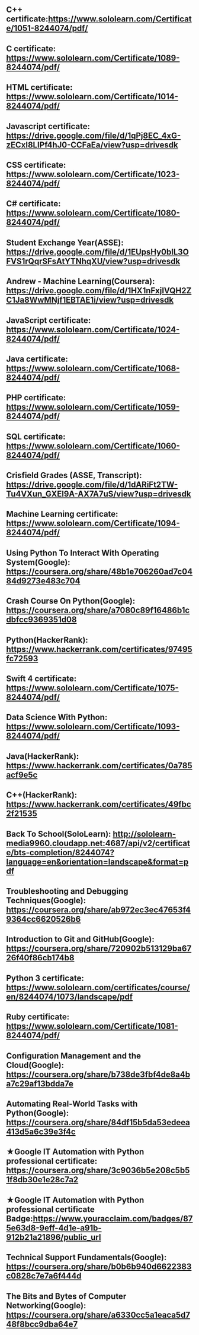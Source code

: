 C++ certificate:https://www.sololearn.com/Certificate/1051-8244074/pdf/
------------------------------------------------------------------------
C certificate: https://www.sololearn.com/Certificate/1089-8244074/pdf/
------------------------------------------------------------------------
HTML certificate: https://www.sololearn.com/Certificate/1014-8244074/pdf/
------------------------------------------------------------------------
Javascript certificate: https://drive.google.com/file/d/1qPj8EC_4xG-zECxI8LIPf4hJ0-CCFaEa/view?usp=drivesdk
------------------------------------------------------------------------
CSS certificate: https://www.sololearn.com/Certificate/1023-8244074/pdf/
------------------------------------------------------------------------
C# certificate: https://www.sololearn.com/Certificate/1080-8244074/pdf/
------------------------------------------------------------------------
Student Exchange Year(ASSE): https://drive.google.com/file/d/1EUpsHy0blL3OFVS1rQqrSFsAtYTNhqXU/view?usp=drivesdk
------------------------------------------------------------------------
Andrew - Machine Learning(Coursera): https://drive.google.com/file/d/1HX1nFxjIVQH2ZC1Ja8WwMNjf1EBTAE1i/view?usp=drivesdk
------------------------------------------------------------------------
JavaScript certificate: https://www.sololearn.com/Certificate/1024-8244074/pdf/
------------------------------------------------------------------------
Java certificate: https://www.sololearn.com/Certificate/1068-8244074/pdf/
------------------------------------------------------------------------
PHP certificate: https://www.sololearn.com/Certificate/1059-8244074/pdf/
------------------------------------------------------------------------
SQL certificate: https://www.sololearn.com/Certificate/1060-8244074/pdf/
------------------------------------------------------------------------
Crisfield Grades (ASSE, Transcript): https://drive.google.com/file/d/1dARiFt2TW-Tu4VXun_GXEl9A-AX7A7uS/view?usp=drivesdk
------------------------------------------------------------------------
Machine Learning certificate: https://www.sololearn.com/Certificate/1094-8244074/pdf/
------------------------------------------------------------------------
Using Python To Interact With Operating System(Google): https://coursera.org/share/48b1e706260ad7c0484d9273e483c704
------------------------------------------------------------------------
Crash Course On Python(Google): https://coursera.org/share/a7080c89f16486b1cdbfcc9369351d08
------------------------------------------------------------------------
Python(HackerRank): https://www.hackerrank.com/certificates/97495fc72593
------------------------------------------------------------------------
Swift 4 certificate: https://www.sololearn.com/Certificate/1075-8244074/pdf/
------------------------------------------------------------------------
Data Science With Python: https://www.sololearn.com/Certificate/1093-8244074/pdf/
------------------------------------------------------------------------
Java(HackerRank): https://www.hackerrank.com/certificates/0a785acf9e5c
------------------------------------------------------------------------
C++(HackerRank): https://www.hackerrank.com/certificates/49fbc2f21535
------------------------------------------------------------------------
Back To School(SoloLearn): http://sololearn-media9960.cloudapp.net:4687/api/v2/certificate/bts-completion/8244074?language=en&orientation=landscape&format=pdf
------------------------------------------------------------------------
Troubleshooting and Debugging Techniques(Google): https://coursera.org/share/ab972ec3ec47653f49364cc6620526b6
------------------------------------------------------------------------
Introduction to Git and GitHub(Google): https://coursera.org/share/720902b513129ba6726f40f86cb174b8
------------------------------------------------------------------------
Python 3 certificate: https://www.sololearn.com/certificates/course/en/8244074/1073/landscape/pdf
------------------------------------------------------------------------
Ruby certificate: https://www.sololearn.com/Certificate/1081-8244074/pdf/
------------------------------------------------------------------------
Configuration Management and the Cloud(Google): https://coursera.org/share/b738de3fbf4de8a4ba7c29af13bdda7e
------------------------------------------------------------------------
Automating Real-World Tasks with Python(Google): https://coursera.org/share/84df15b5da53edeea413d5a6c39e3f4c
------------------------------------------------------------------------
★Google IT Automation with Python professional certificate: https://coursera.org/share/3c9036b5e208c5b51f8db30e1e28c7a2
------------------------------------------------------------------------
★Google IT Automation with Python professional certificate Badge:https://www.youracclaim.com/badges/875e63d8-9eff-4d1e-a91b-912b21a21896/public_url
------------------------------------------------------------------------

Technical Support Fundamentals(Google): https://coursera.org/share/b0b6b940d6622383c0828c7e7a6f444d
------------------------------------------------------------------------
The Bits and Bytes of Computer Networking(Google): https://coursera.org/share/a6330cc5a1eaca5d748f8bcc9dba64e7
------------------------------------------------------------------------


